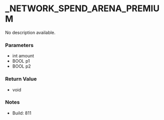 # _NETWORK_SPEND_ARENA_PREMIUM

No description available.

### Parameters
* int amount
* BOOL p1
* BOOL p2

### Return Value
* void

### Notes
* Build: 811

